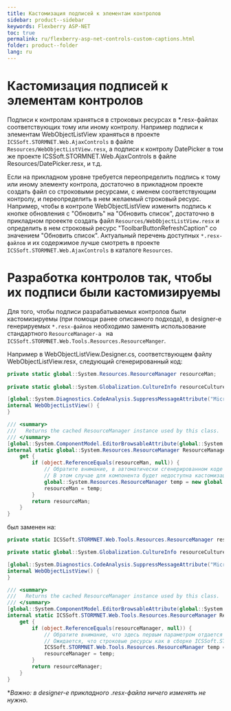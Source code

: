 ```yaml
---
title: Кастомизация подписей к элементам контролов
sidebar: product--sidebar
keywords: Flexberry ASP-NET
toc: true
permalink: ru/flexberry-asp-net-controls-custom-captions.html
folder: product--folder
lang: ru
---
```


# Кастомизация подписей к элементам контролов
Подписи к контролам храняться в строковых ресурсах в *.resx-файлах соответствующих тому или иному контролу.
Например подписи к элементам WebObjectListView храняться в проекте `ICSSoft.STORMNET.Web.AjaxControls` в файле `Resources/WebObjectListView.resx`,
а подписи к контролу DatePicker в том же проекте ICSSoft.STORMNET.Web.AjaxControls в файле Resources/DatePicker.resx, и т.д.

Если на прикладном уровне требуется переопределить подпись к тому или иному элементу контрола, достаточно в прикладном проекте создать файл со строковыми ресурсами, с именем соответствующим контролу,
и переопределить в нем желаемый строковый ресурс.
Например, чтобы в контроле WebObjectListView изменить подпись к кнопке обновления с "Обновить" на "Обновить список", достаточно в прикладном проеекте создать файл `Resources/WebObjectListView.resx`
и определить в нем строковый ресурс "ToolbarButtonRefreshCaption" со значением "Обновить список".
Актуальный перечень доступных `*.resx-файлов` и их содержимое лучше смотреть в проекте `ICSSoft.STORMNET.Web.AjaxControls` в каталоге `Resources`.

# Разработка контролов так, чтобы их подписи были кастомизируемы
Для того, чтобы подписи разрабатываемых контролов были кастомизируемы (при помощи ранее описанного подхода),
в designer-e генерируемых `*.resx-файлов` необходимо заменять использование стандартного `ResourceManager-a ` на `ICSSoft.STORMNET.Web.Tools.Resources.ResourceManger`.

Например в WebObjectListView.Designer.cs, соответствующем файлу WebObjectListView.resx, следующий сгенерированный код:
```cs
private static global::System.Resources.ResourceManager resourceMan;
        
private static global::System.Globalization.CultureInfo resourceCulture;

[global::System.Diagnostics.CodeAnalysis.SuppressMessageAttribute("Microsoft.Performance", "CA1811:AvoidUncalledPrivateCode")]
internal WebObjectListView() {
}

/// <summary>
///   Returns the cached ResourceManager instance used by this class.
/// </summary>
[global::System.ComponentModel.EditorBrowsableAttribute(global::System.ComponentModel.EditorBrowsableState.Advanced)]
internal static global::System.Resources.ResourceManager ResourceManager {
	get {
		if (object.ReferenceEquals(resourceMan, null)) {
		    // Обратите внимание, в автоматически сгенерированном коде первым параметром отдается полный путь к *.resx-файлу, включая пространство имен.
			// В этом случае для компонента будет недоступна кастомизация подписей.
			global::System.Resources.ResourceManager temp = new global::System.Resources.ResourceManager("ICSSoft.STORMNET.Web.AjaxControls.Resources.WebObjectListView", typeof(WebObjectListView).Assembly);
			resourceMan = temp;
		}
		return resourceMan;
	}
}

```
был заменен на:
```cs
private static ICSSoft.STORMNET.Web.Tools.Resources.ResourceManager resourceManager;

private static global::System.Globalization.CultureInfo resourceCulture;

[global::System.Diagnostics.CodeAnalysis.SuppressMessageAttribute("Microsoft.Performance", "CA1811:AvoidUncalledPrivateCode")]
internal WebObjectListView() {
}

/// <summary>
///   Returns the cached ResourceManager instance used by this class.
/// </summary>
[global::System.ComponentModel.EditorBrowsableAttribute(global::System.ComponentModel.EditorBrowsableState.Advanced)]
internal static ICSSoft.STORMNET.Web.Tools.Resources.ResourceManager ResourceManager {
	get {
		if (object.ReferenceEquals(resourceManager, null)) {
		    // Обратите внимание, что здесь первым параметром отдается не полный путь к *.resx-файлу, а путь относительно каталога Resources.
			// Ожидается, что строковые ресурсы как в сборке ICSSoft.STORMNET.Web.AjaxControls, так и в прикладном приложении нажодятся в каталоге Resources в файле WebObjectListView.resx.
			ICSSoft.STORMNET.Web.Tools.Resources.ResourceManager temp = new ICSSoft.STORMNET.Web.Tools.Resources.ResourceManager("WebObjectListView", typeof(WebObjectListView).Assembly);
			resourceManager = temp;
		}
		return resourceManager;
	}
}
```

**Важно: в designer-e прикладного *.resx-файла ничего изменять не нужно.**